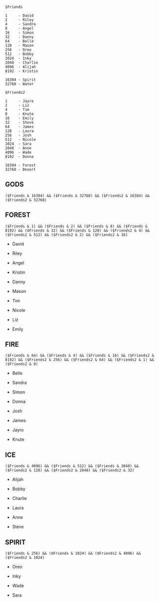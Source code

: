 ```
$Friends

1     - David
2     - Riley
4     - Sandra
8     - Angel
16    - Simon
32    - Danny
64    - Belle
128   - Mason
256   - Oreo
512   - Bobby
1024  - Inky
2048  - Charlie
4096  - Alijah
8192  - Kristin

16384 - Spirit
32768 - Water

$Friends2

1     - Jayro
2     - Liz
4     - Tim
8     - Knute
16    - Emily
32    - Steve
64    - James
128   - Laura
256   - Josh
512   - Nicole
1024  - Sara
2048  - Anne
4096  - Wade
8192  - Donna

16384 - Forest
32768 - Desert
```

## GODS

```
($Friends & 16384) && ($Friends & 32768) && ($Friends2 & 16384) && ($Friends2 & 32768)
```

## FOREST

```
($Friends & 1) && ($Friends & 2) && ($Friends & 8) && ($Friends & 8192) && ($Friends & 32) && ($Friends & 128) && ($Friends2 & 4) && ($Friends2 & 512) && ($Friends2 & 2) && ($Friends2 & 16)
```

- David
- Riley
- Angel
- Kristin
- Danny
- Mason

- Tim
- Nicole
- Liz
- Emily


## FIRE

```
($Friends & 64) && ($Friends & 4) && ($Friends & 16) && ($Friends2 & 8192) && ($Friends2 & 256) && ($Friends2 & 64) && ($Friends2 & 1) && ($Friends2 & 8) 
```

- Belle
- Sandra
- Simon

- Donna
- Josh
- James
- Jayro
- Knute


## ICE
```
($Friends & 4096) && ($Friends & 512) && ($Friends & 2048) && ($Friends2 & 128) && ($Friends2 & 2048) && ($Friends2 & 32)
```

- Alijah
- Bobby
- Charlie

- Laura
- Anne
- Steve


## SPIRIT
```
($Friends & 256) && ($Friends & 1024) && ($Friends2 & 4096) && ($Friends2 & 1024)
```

- Oreo
- Inky

- Wade
- Sara





